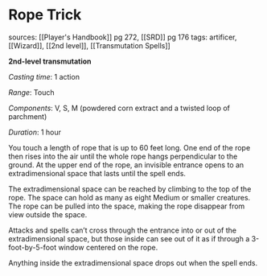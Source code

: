 # Rope Trick
sources: [[Player's Handbook]] pg 272, [[SRD]] pg 176
tags: artificer, [[Wizard]], [[2nd level]], [[Transmutation Spells]]

**2nd-level transmutation**

*Casting time*: 1 action

*Range*: Touch

*Components*: V, S, M (powdered corn extract and a twisted loop of parchment)

*Duration*: 1 hour

You touch a length of rope that is up to 60 feet long. One end of the rope then rises into the air until the whole rope hangs perpendicular to the ground. At the upper end of the rope, an invisible entrance opens to an extradimensional space that lasts until the spell ends. 

The extradimensional space can be reached by climbing to the top of the rope. The space can hold as many as eight Medium or smaller creatures. The rope can be pulled into the space, making the rope disappear from view outside the space.

Attacks and spells can’t cross through the entrance into or out of the extradimensional space, but those inside can see out of it as if through a 3-foot-by-5-foot window centered on the rope.

Anything inside the extradimensional space drops out when the spell ends.

